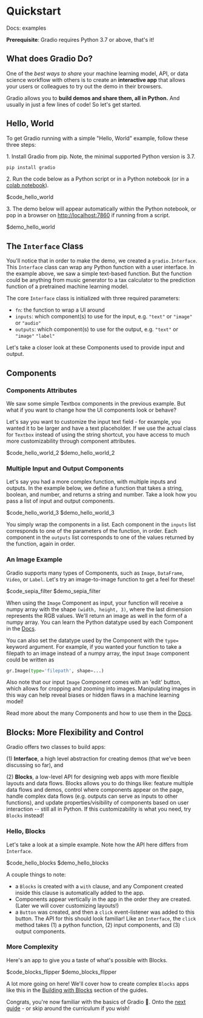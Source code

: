 # Quickstart

Docs: examples

**Prerequisite**: Gradio requires Python 3.7 or above, that's it! 

## What does Gradio Do?

One of the *best ways to share* your machine learning model, API, or data science workflow with others is to create an **interactive app** that allows your users or colleagues to try out the demo in their browsers. 

Gradio allows you to **build demos and share them, all in Python.** And usually in just a few lines of code! So let's get started. 

## Hello, World

To get Gradio running with a simple "Hello, World" example, follow these three steps:

<span>1.</span> Install Gradio from pip. Note, the minimal supported Python version is 3.7.

```bash
pip install gradio
```

<span>2.</span> Run the code below as a Python script or in a Python notebook (or in a  [colab notebook](https://colab.research.google.com/drive/18ODkJvyxHutTN0P5APWyGFO_xwNcgHDZ?usp=sharing)).

$code_hello_world

<span>3.</span> The demo below will appear automatically within the Python notebook, or pop in a browser on  [http://localhost:7860](http://localhost:7860/)  if running from a script.

$demo_hello_world

## The `Interface` Class

You'll notice that in order to make the demo, we created a `gradio.Interface`. This `Interface` class can wrap any Python function with a user interface. In the example above, we saw a simple text-based function. But the function could be anything from music generator to a tax calculator to the prediction function of a pretrained machine learning model.

The core `Interface` class is initialized with three required parameters:

-   `fn`: the function to wrap a UI around
-   `inputs`: which component(s) to use for the input, e.g. `"text"` or `"image"` or `"audio"` 
-   `outputs`: which component(s) to use for the output, e.g. `"text"` or `"image"` `"label"`

Let's take a closer look at these Components used to provide input and output.

## Components

### Components Attributes

We saw some simple Textbox components in the previous example. But what if you want to change how the UI components look or behave?

Let's say you want to customize the input text field - for example, you wanted it to be larger and have a text placeholder. If we use the actual class for  `Textbox`  instead of using the string shortcut, you have access to much more customizability through component attributes.

$code_hello_world_2
$demo_hello_world_2

### Multiple Input and Output Components

Let's say you had a more complex function, with multiple inputs and outputs. In the example below, we define a function that takes a string, boolean, and number, and returns a string and number. Take a look how you pass a list of input and output components.

$code_hello_world_3
$demo_hello_world_3

You simply wrap the components in a list. Each component in the `inputs` list corresponds to one of the parameters of the function, in order. Each component in the `outputs` list corresponds to one of the values returned by the function, again in order. 

### An Image Example

Gradio supports many types of Components, such as `Image`, `DataFrame`, `Video`, or `Label`. Let's try an image-to-image function to get a feel for these! 

$code_sepia_filter
$demo_sepia_filter

When using the  `Image` Component as input, your function will receive a numpy array with the shape  `(width, height, 3)`, where the last dimension represents the RGB values. We'll return an image as well in the form of a numpy array. You can learn the Python datatype used by each Component in the [Docs](https://gradio.app/docs). 

You can also set the datatype used by the Component with the `type=` keyword argument. For example, if you wanted your function to take a filepath to an image instead of a numpy array, the input `Image` component could be written as

```python
gr.Image(type='filepath', shape=...)
```

Also note that our  input `Image` Component comes with an 'edit' button, which allows for cropping and zooming into images. Manipulating images in this way can help reveal biases or hidden flaws in a machine learning model!

Read more about the many Components and how to use them in the [Docs](https://gradio.app/docs).

## Blocks: More Flexibility and Control

Gradio offers two classes to build apps: 

(1) **Interface**, a high level abstraction for creating demos (that we've been discussing so far), and 

(2) **Blocks**, a low-level API for designing web apps with more flexible layouts and data flows. Blocks allows you to do things like: feature multiple data flows and demos, control where components appear on the page, handle complex data flows (e.g. outputs can serve as inputs to other functions), and update properties/visibility of components based on user interaction -- still all in Python. If this customizability is what you need, try `Blocks` instead! 

### Hello, Blocks

Let's take a look at a simple example. Note how the API here differs from `Interface`.

$code_hello_blocks
$demo_hello_blocks

A couple things to note:

- a `Blocks` is created with a `with` clause, and any Component created inside this clause is automatically added to the app.
- Components appear vertically in the app in the order they are created. (Later we will cover customizing layouts!)
- a `Button` was created, and then a `click` event-listener was added to this button. The API for this should look familiar! Like an `Interface`, the `click` method takes (1) a python function, (2) input components, and (3) output components. 

### More Complexity

Here's an app to give you a taste of what's possible with Blocks.

$code_blocks_flipper
$demo_blocks_flipper

A lot more going on here! We'll cover how to create complex `Blocks` apps like this in the [Building with Blocks](/building_with_blocks) section of the guides. 

Congrats, you're now familiar with the basics of Gradio 🥳. Onto the [next guide](https://gradio.app/key_features) - or skip around the curriculum if you wish!